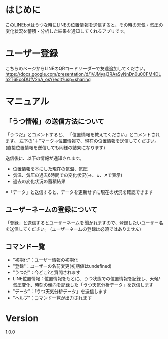 # はじめに
このLINEbotはうつな時にLINEの位置情報を送信すると、その時の天気・気圧の変化状況を蓄積・分析した結果を通知してくれるアプリです。

# ユーザー登録
こちらのページからLINEのQRコードリーダーで友達追加してください。
https://docs.google.com/presentation/d/1VJMyaj3RAaSyNnDn0u0CFM4DLh2T6EcoDUfV2nA_osY/edit?usp=sharing

# マニュアル
## 「うつ情報」の送信方法について
「うつだ」とコメントすると、
「位置情報を教えてください」とコメントされます。
左下の"＋"マーク→位置情報で、現在の位置情報を送信してください。
(直接位置情報を送信しても同様の結果になります)

送信後に、以下の情報が通知されます。
+ 位置情報を本にした現在の気温、気圧
+ 気温、気圧の過去6時間での変化状況(→、↘、↗で表示)
+ 過去の変化状況の蓄積結果

※「データ」と送信すると、データを更新せずに現在の状況を確認できます

## ユーザーネームの登録について
「登録」と送信するとユーザーネームを聞かれますので、登録したいユーザー名を送信してください。
(ユーザーネームの登録は必須ではありません)

## コマンド一覧
+ "初期化"：ユーザー情報の初期化
+ "登録"：ユーザーの名前変更(初期値はundefined)
+ "うつだ"：今どこ?と質問されます
+ LINE位置情報：位置情報をもとに、うつ状態での位置情報を記録し、天候/気圧変化、時刻の傾向を記録した「うつ天気分析データ」を送信します
+ "データ"：「うつ天気分析データ」を送信します
+ "ヘルプ"：コマンド一覧が出力されます

# Version
1.0.0
